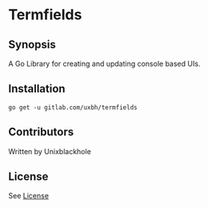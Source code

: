 # Termfields

## Synopsis

A Go Library for creating and updating console based UIs. 

## Installation

```
go get -u gitlab.com/uxbh/termfields
```

## Contributors

Written by Unixblackhole


## License

See [License](LICENSE)

